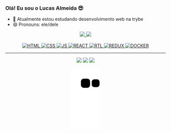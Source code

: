 ### Olá! Eu sou o Lucas Almeida 😎

- 🌱 Atualmente estou estudando desenvolvimento web na trybe
- 😄 Pronouns: ele/dele

<div align="center">
  <a href="https://github.com/lucasalmeida30">
  <img width="49%" src="https://github-readme-stats.vercel.app/api?username=lucasalmeida30&show_icons=true&theme=github_dark&include_all_commits=true&count_private=true"/>
  <img width="43%" src="https://github-readme-stats.vercel.app/api/top-langs/?username=lucasalmeida30&layout=compact&langs_count=7&theme=github_dark"/>
</div>

<div style="display: inline_block" align="center"><br>
  <img alt="HTML" height="50" width="40" src="https://cdn.jsdelivr.net/gh/devicons/devicon/icons/html5/html5-original.svg" />
  <img alt="CSS" height="50" width="40" src="https://cdn.jsdelivr.net/gh/devicons/devicon/icons/css3/css3-original.svg" />
  <img alt="JS" height="50" width="40" src="https://cdn.jsdelivr.net/gh/devicons/devicon/icons/javascript/javascript-original.svg" />
  <img alt="REACT" height="50" width="40" src="https://cdn.jsdelivr.net/gh/devicons/devicon/icons/react/react-original.svg" />
  <img alt="RTL" height="50" width="40" src="https://testing-library.com/img/logo-large.png" alt="rtl icon" />
  <img alt="REDUX" height="50" width="40" src="https://cdn.jsdelivr.net/gh/devicons/devicon/icons/redux/redux-original.svg" />
  <img alt="DOCKER" height="50" width="40" src="https://cdn.jsdelivr.net/gh/devicons/devicon/icons/docker/docker-plain.svg" />
</div>
<hr>

<div width="100%" align="center">
   <a href="https://www.linkedin.com/in/lucasalmeida30/" target="_blank"><img src="https://img.shields.io/badge/-LinkedIn-%230077B5?style=for-the-badge&logo=linkedin&logoColor=white" target="_blank"></a> 
  <a href="https://www.instagram.com/_luucas2/" target="_blank"><img src="https://img.shields.io/badge/-Instagram-%23E4405F?style=for-the-badge&logo=instagram&logoColor=white" target="_blank"></a>
  <a href = "lucas_almeida12@icloud.com"><img src="https://img.shields.io/badge/-Gmail-%23333?style=for-the-badge&logo=gmail&logoColor=white" target="_blank"></a>
  
  ![Snake animation](https://github.com/lucasalmeida30/lucasalmeida30/blob/output/github-contribution-grid-snake.svg)
</div>
